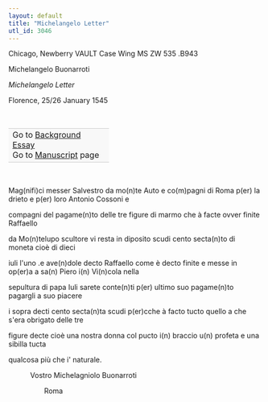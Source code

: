 ```yaml
---
layout: default
title: "Michelangelo Letter"
utl_id: 3046
---
```



Chicago, Newberry VAULT Case Wing MS ZW 535 .B943


Michelangelo Buonarroti


*Michelangelo Letter*


Florence, 25/26 January 1545


 

<table border="0.5" cellpadding="1" cellspacing="1" style="width: 200px; background-color:#F8F8F8;"><tbody style="border-color:#ccc"><tr style="border-color:#ccc"><td>Go to <a href="https://centerfordigitalhumanities.github.io/Newberry-Italian-paleography/essay/030" target="_blank">Background Essay</a><br />
			Go to <a href="https://centerfordigitalhumanities.github.io/Newberry-Italian-paleography/www/record.html?id=030" target="_blank">Manuscript</a> page</td>
</tr></tbody></table>
 



Mag(nifi)ci messer Salvestro da mo(n)te Auto e co(m)pagni di Roma p(er) la drieto e p(er) loro Antonio Cossoni e


compagni del pagame(n)to delle tre figure di marmo che à facte ovver finite Raffaello


da Mo(n)telupo scultore vi resta in diposito scudi cento secta(n)to di moneta cioè di dieci


iuli l'uno .e ave(n)dole decto Raffaello come è decto finite e messe in op(er)a a sa(n) Piero i(n) Vi(n)cola nella


sepultura di papa Iuli sarete conte(n)ti p(er) ultimo suo pagame(n)to pagargli a suo piacere


i sopra decti cento secta(n)ta scudi p(er)cche à facto tucto quello a che s'era obrigato delle tre


figure decte cioè una nostra donna col pucto i(n) braccio u(n) profeta e una sibilla tucta


qualcosa più che i' naturale.


           Vostro Michelagniolo Buonarroti


                  Roma

